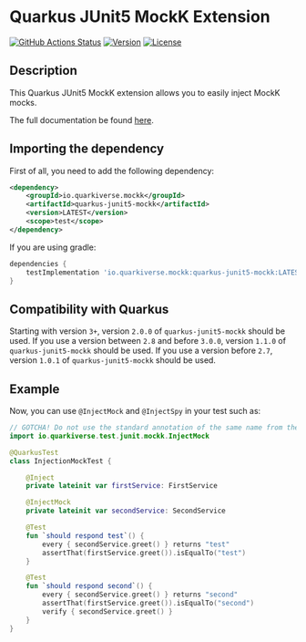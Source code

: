 # Quarkus JUnit5 MockK Extension

[![GitHub Actions Status](<https://img.shields.io/github/workflow/status/quarkiverse/quarkus-mockk/Build?logo=GitHub&style=for-the-badge>)](https://github.com/quarkiverse/quarkus-mockk/actions?query=workflow%3ABuild)
[![Version](https://img.shields.io/maven-central/v/io.quarkiverse.mockk/quarkus-junit5-mockk?logo=apache-maven&style=for-the-badge)](https://search.maven.org/artifact/io.quarkiverse.mockk/quarkus-junit5-mockk)
[![License](https://img.shields.io/github/license/quarkusio/quarkus?style=for-the-badge&logo=apache)](https://www.apache.org/licenses/LICENSE-2.0)

## Description

This Quarkus JUnit5 MockK extension allows you to easily inject MockK mocks.

The full documentation be found [here](https://quarkiverse.github.io/quarkiverse-docs/quarkus-mockk/dev/index.html).

## Importing the dependency

First of all, you need to add the following dependency:

```xml
<dependency>
    <groupId>io.quarkiverse.mockk</groupId>
    <artifactId>quarkus-junit5-mockk</artifactId>
    <version>LATEST</version>
    <scope>test</scope>
</dependency>
```
If you are using gradle: 

````groovy
dependencies {
    testImplementation 'io.quarkiverse.mockk:quarkus-junit5-mockk:LATEST'
}
````

## Compatibility with Quarkus

Starting with version `3+`, version `2.0.0` of `quarkus-junit5-mockk` should be used.
If you use a version between `2.8` and before `3.0.0`, version `1.1.0` of `quarkus-junit5-mockk` should be used.
If you use a version before `2.7`, version `1.0.1` of `quarkus-junit5-mockk` should be used.

## Example

Now, you can use `@InjectMock` and `@InjectSpy` in your test such as: 

````kotlin
// GOTCHA! Do not use the standard annotation of the same name from the io.quarkus.test package.
import io.quarkiverse.test.junit.mockk.InjectMock

@QuarkusTest
class InjectionMockTest {

    @Inject
    private lateinit var firstService: FirstService

    @InjectMock
    private lateinit var secondService: SecondService

    @Test
    fun `should respond test`() {
        every { secondService.greet() } returns "test"
        assertThat(firstService.greet()).isEqualTo("test")
    }

    @Test
    fun `should respond second`() {
        every { secondService.greet() } returns "second"
        assertThat(firstService.greet()).isEqualTo("second")
        verify { secondService.greet() }
    }
}
````
